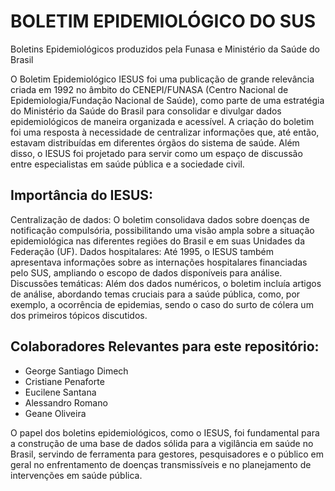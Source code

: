 # BOLETIM EPIDEMIOLÓGICO DO SUS
Boletins Epidemiológicos produzidos pela Funasa e Ministério da Saúde do Brasil

O Boletim Epidemiológico IESUS foi uma publicação de grande relevância criada em 1992 no âmbito do CENEPI/FUNASA (Centro Nacional de Epidemiologia/Fundação Nacional de Saúde), como parte de uma estratégia do Ministério da Saúde do Brasil para consolidar e divulgar dados epidemiológicos de maneira organizada e acessível. A criação do boletim foi uma resposta à necessidade de centralizar informações que, até então, estavam distribuídas em diferentes órgãos do sistema de saúde. Além disso, o IESUS foi projetado para servir como um espaço de discussão entre especialistas em saúde pública e a sociedade civil.

## Importância do IESUS:
Centralização de dados: O boletim consolidava dados sobre doenças de notificação compulsória, possibilitando uma visão ampla sobre a situação epidemiológica nas diferentes regiões do Brasil e em suas Unidades da Federação (UF).
Dados hospitalares: Até 1995, o IESUS também apresentava informações sobre as internações hospitalares financiadas pelo SUS, ampliando o escopo de dados disponíveis para análise.
Discussões temáticas: Além dos dados numéricos, o boletim incluía artigos de análise, abordando temas cruciais para a saúde pública, como, por exemplo, a ocorrência de epidemias, sendo o caso do surto de cólera um dos primeiros tópicos discutidos.

## Colaboradores Relevantes para este repositório:

- George Santiago Dimech
- Cristiane Penaforte
- Eucilene Santana
- Alessandro Romano
- Geane Oliveira

O papel dos boletins epidemiológicos, como o IESUS, foi fundamental para a construção de uma base de dados sólida para a vigilância em saúde no Brasil, servindo de ferramenta para gestores, pesquisadores e o público em geral no enfrentamento de doenças transmissíveis e no planejamento de intervenções em saúde pública.
